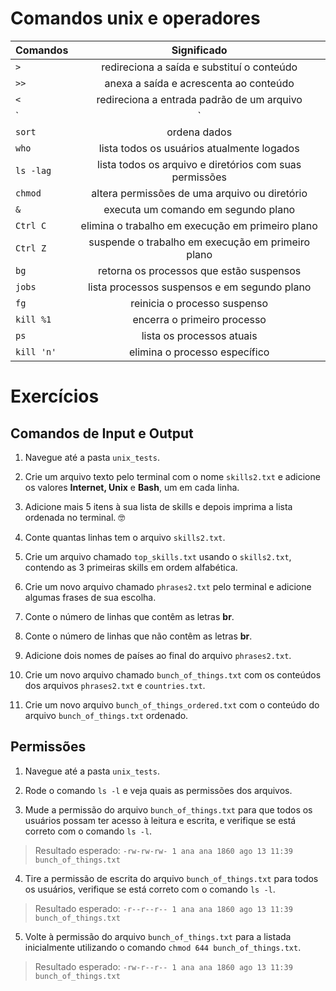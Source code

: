 # Comandos unix e operadores 


| **Comandos** | **Significado** |
|--------------|:---------------:|
|     `>`      |redireciona a saída e substituí o conteúdo|
|   `>>`       |anexa a saída e acrescenta ao conteúdo|
|    `<`       |redireciona a entrada padrão de um arquivo|
|   `|`        |concatena a saída de um comando com a entrada de outro|
|    `sort`    |ordena dados|
|    `who`     |lista todos os usuários atualmente logados|
|   `ls -lag`  |lista todos os arquivo e diretórios com suas permissões|
|    `chmod`   |altera permissões de uma arquivo ou diretório|
|     `&`      |executa um comando em segundo plano|
|    `Ctrl C`  |elimina o trabalho em execução em primeiro plano|
|  `Ctrl Z`    |suspende o trabalho em execução em primeiro plano|
|    `bg`      |retorna os processos que estão suspensos|
|    `jobs`    |lista processos suspensos e em segundo plano|
|     `fg`     |reinicia o processo suspenso|
|  `kill %1`   |encerra o primeiro processo|
|     `ps`     |lista os processos atuais|
|  `kill 'n'`  |elimina o processo específico|


# Exercícios


## Comandos de Input e Output

  1. Navegue até a pasta `unix_tests`.

  2. Crie um arquivo texto pelo terminal com o nome `skills2.txt` e adicione os valores **Internet, Unix** e **Bash**, um em cada linha.

  3. Adicione mais 5 itens à sua lista de skills e depois imprima a lista ordenada no terminal. 🤓

  4. Conte quantas linhas tem o arquivo `skills2.txt`.

  5. Crie um arquivo chamado `top_skills.txt` usando o `skills2.txt`, contendo as 3 primeiras skills em ordem alfabética.

  6. Crie um novo arquivo chamado `phrases2.txt` pelo terminal e adicione algumas frases de sua escolha.

  7. Conte o número de linhas que contêm as letras **br**.

  8. Conte o número de linhas que não contêm as letras **br**.

  9. Adicione dois nomes de países ao final do arquivo `phrases2.txt`.

  10. Crie um novo arquivo chamado `bunch_of_things.txt` com os conteúdos dos arquivos `phrases2.txt` e `countries.txt`.

  11. Crie um novo arquivo `bunch_of_things_ordered.txt` com o conteúdo do arquivo `bunch_of_things.txt` ordenado.


## Permissões

1. Navegue até a pasta `unix_tests`.

2. Rode o comando `ls -l` e veja quais as permissões dos arquivos.

3. Mude a permissão do arquivo `bunch_of_things.txt` para que todos os usuários possam ter acesso à leitura e escrita, e verifique se está correto com o comando `ls -l`.
>Resultado esperado: `-rw-rw-rw- 1 ana ana 1860 ago 13 11:39 bunch_of_things.txt`

4. Tire a permissão de escrita do arquivo `bunch_of_things.txt` para todos os usuários, verifique se está correto com o comando `ls -l`.
>Resultado esperado: `-r--r--r-- 1 ana ana 1860 ago 13 11:39 bunch_of_things.txt`

5. Volte à permissão do arquivo `bunch_of_things.txt` para a listada inicialmente utilizando o comando `chmod 644 bunch_of_things.txt`.
>Resultado esperado: `-rw-r--r-- 1 ana ana 1860 ago 13 11:39 bunch_of_things.txt`